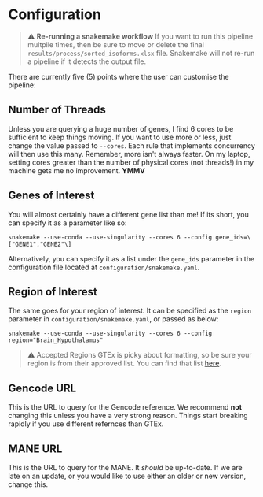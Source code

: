 # Configuration

> :warning: **Re-running a snakemake workflow**
> If you want to run this pipeline multpile times,
> then be sure to move or delete the final `results/process/sorted_isoforms.xlsx` file.
> Snakemake will not re-run a pipeline if it detects the output file.

There are currently five (5) points where the user can customise the pipeline:

## Number of Threads

Unless you are querying a huge number of genes,
I find 6 cores to be sufficient to keep things moving.
If you want to use more or less,
just change the value passed to `--cores`.
Each rule that implements concurrency will then use this many.
Remember, more isn't always faster.
On my laptop,
setting cores greater than the number of physical cores (not threads!)
in my machine gets me no improvement.
**YMMV**

## Genes of Interest

You will almost certainly have a different gene list than me!
If its short,
you can specify it as a parameter like so:

```shell
snakemake --use-conda --use-singularity --cores 6 --config gene_ids=\["GENE1","GENE2"\]
```

Alternatively, you can specify it as a list under the `gene_ids` parameter in the
configuration file located at `configuration/snakemake.yaml`.

## Region of Interest

The same goes for your region of interest.
It can be specified as the `region` parameter in `configuration/snakemake.yaml`,
or passed as below:

```shell
snakemake --use-conda --use-singularity --cores 6 --config region="Brain_Hypothalamus"
```

> :warning: Accepted Regions
> GTEx is picky about formatting,
> so be sure your region is from their approved list.
> You can find that list [here](HOLDING).

## Gencode URL

This is the URL to query for the Gencode reference.
We recommend **not** changing this unless you have a very strong reason.
Things start breaking rapidly if you use different refernces than GTEx.

## MANE URL

This is the URL to query for the MANE.
It *should* be up-to-date.
If we are late on an update,
or you would like to use either an older or new version,
change this.
